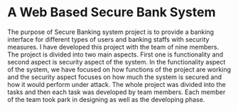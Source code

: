# A Web Based Secure Bank System

The purpose of Secure Banking system project is to
provide a banking interface for different types of users
and banking staffs with security measures. I have
developed this project with the team of nine members.
The project is divided into two main aspects. First one
is functionality and second aspect is security aspect of
the system. In the functionality aspect of the system, we
have focused on how functions of the project are
working and the security aspect focuses on how much
the system is secured and how it would perform under
attack. The whole project was divided into the tasks
and then each task was developed by team members.
Each member of the team took park in designing as
well as the developing phase.
